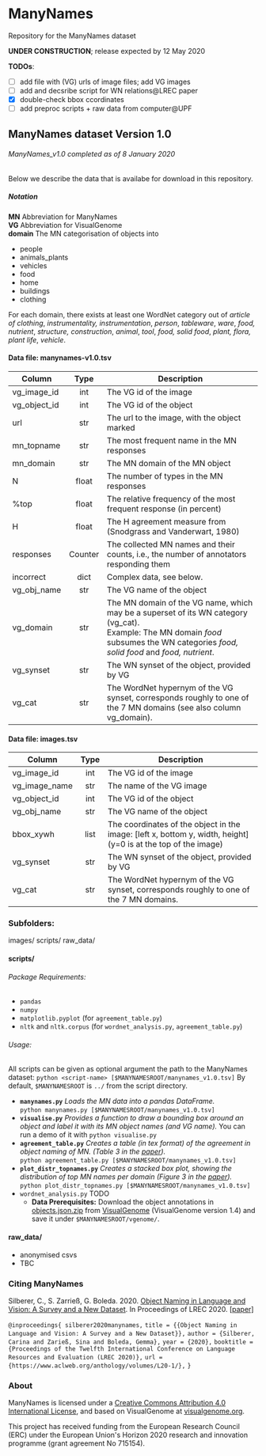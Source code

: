 # ManyNames

Repository for the ManyNames dataset

**UNDER CONSTRUCTION**; release expected by 12 May 2020

**TODOs**:
* [ ] add file with (VG) urls of image files; add VG images
* [ ] add and decsribe script for WN relations@LREC paper
* [x] double-check bbox ccordinates
* [ ] add preproc scripts + raw data from computer@UPF

## ManyNames dataset Version 1.0
###### ManyNames_v1.0 completed as of 8 January 2020

Below we describe the data that is availabe for download in this repository.

##### Notation
**MN** Abbreviation for ManyNames  
**VG** Abbreviation for VisualGenome  
**domain** The MN categorisation of objects into  
   * people
   * animals_plants
   * vehicles
   * food
   * home
   * buildings
   * clothing

For each domain, there exists at least one WordNet category out of *article of clothing*, *instrumentality, instrumentation*, *person*, *tableware*, *ware*, *food, nutrient*, *structure, construction*, *animal*, *tool*, *food, solid food*, *plant, flora, plant life*, *vehicle*.
   
#### Data file: manynames-v1.0.tsv

| Column | Type | Description | 
| -------- | :-------: | -------- |
| vg_image_id | int | The VG id of the image |
| vg_object_id | int | The VG id of the object |
| url | str | The url to the image, with the object marked |
| mn_topname | str | The most frequent name in the MN responses |
| mn_domain | str | The MN domain of the MN object |
| N | float | The number of types in the MN responses |
| %top | float | The relative frequency of the most frequent response (in percent) |
| H | float | The H agreement measure from (Snodgrass and Vanderwart, 1980) |
| responses | Counter | The collected MN names and their counts, i.e., the number of annotators responding them |
| incorrect | dict | Complex data, see below. |
| vg_obj_name | str | The VG name of the object |
| vg_domain | str | The MN domain of the VG name, which may be a superset of its WN category (vg_cat). <br>Example: The MN domain *food* subsumes the WN categories *food, solid food* and *food, nutrient*. |
| vg_synset | str | The WN synset of the object, provided by VG |
| vg_cat | str | The WordNet hypernym of the VG synset, corresponds roughly to one of the 7 MN domains (see also column vg_domain). |

#### Data file: images.tsv
| Column | Type | Description |
| -------- | :-------: | -------- |
| vg_image_id | int | The VG id of the image |
| vg_image_name | str | The name of the VG image |
| vg_object_id | int | The VG id of the object |
| vg_obj_name | str | The VG name of the object |
| bbox_xywh | list | The coordinates of the object in the image: [left x, bottom y, width, height] <br>(y=0 is at the top of the image)|
| vg_synset | str | The WN synset of the object, provided by VG |
| vg_cat | str | The WordNet hypernym of the VG synset, corresponds roughly to one of the 7 MN domains.  |

### Subfolders:
images/
scripts/
raw_data/

#### scripts/
###### Package Requirements:
  * `pandas`
  * `numpy`
  * `matplotlib.pyplot` (for `agreement_table.py`)
  * `nltk` and `nltk.corpus` (for `wordnet_analysis.py`,   `agreement_table.py`)

###### Usage:
All scripts can be given as optional argument the path to the ManyNames dataset: 
`python <script-name> [$MANYNAMESROOT/manynames_v1.0.tsv]`
By default, `$MANYNAMESROOT` is `../` from the script directory.
* **`manynames.py`**
  *Loads the MN data into a pandas DataFrame.*<br>
  `python manynames.py [$MANYNAMESROOT/manynames_v1.0.tsv]`
* **`visualise.py`**
  *Provides a function to draw a bounding box around an object and label it with its MN object names (and VG name).*
  You can run a demo of it with `python visualise.py`
* **`agreement_table.py`**
  *Creates a table (in tex format) of the agreement in object naming of MN. (Table 3 in the [paper](https://github.com/amore-upf/manynames/lrec2020naming.pdf)).*<br>
  `python agreement_table.py [$MANYNAMESROOT/manynames_v1.0.tsv]`
* **`plot_distr_topnames.py`**
  *Creates a stacked box plot, showing the distribution of top MN names per domain (Figure 3 in the [paper](https://github.com/amore-upf/manynames/lrec2020naming.pdf)).*<br>
  `python plot_distr_topnames.py [$MANYNAMESROOT/manynames_v1.0.tsv]`
* `wordnet_analysis.py`
  TODO
   *   **Data Prerequisites:** Download the object annotations in [objects.json.zip](https://visualgenome.org/static/data/dataset/objects.json.zip "objects.json.zip") from [VisualGenome](https://visualgenome.org "VisualGenome") (VisualGenome version 1.4) and save it under `$MANYNAMESROOT/vgenome/`.



#### raw_data/
* anonymised csvs
* TBC


### Citing ManyNames
Silberer, C., S. Zarrieß, G. Boleda. 2020. [Object Naming in Language and Vision: A Survey and a New Dataset](https://github.com/amore-upf/manynames/lrec2020naming.pdf). In Proceedings of LREC 2020. [[paper]](https://github.com/amore-upf/manynames/lrec2020naming.pdf)

`@inproceedings{ silberer2020manynames,`
  `title = {{Object Naming in Language and Vision: A Survey and a New Dataset}},`
  `author = {Silberer, Carina and Zarieß, Sina and Boleda, Gemma},`
  `year = {2020},`
  `booktitle = {Proceedings of the Twelfth International Conference on Language Resources and Evaluation (LREC 2020)},`
  `url = {https://www.aclweb.org/anthology/volumes/L20-1/},`
`}`

### About
ManyNames is licensed under a [Creative Commons Attribution 4.0 International License](https://creativecommons.org/licenses/by/4.0/), and based on  VisualGenome at [visualgenome.org](https://visualgenome.org).


This project has received funding from the European Research Council (ERC) under the European Union's Horizon 2020 research and innovation programme (grant agreement No 715154).

